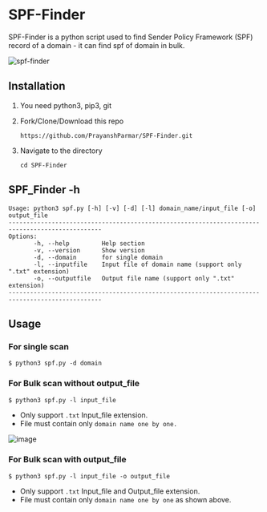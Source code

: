 # SPF-Finder
SPF-Finder is a python script used to find Sender Policy Framework (SPF) record of a domain - it can find spf of domain in bulk.

![spf-finder](https://user-images.githubusercontent.com/103236128/200907370-ff25c116-6ef6-4762-bb43-991eef891684.png)

## Installation

1. You need python3, pip3, git

2. Fork/Clone/Download this repo
   ```
   https://github.com/PrayanshParmar/SPF-Finder.git
   ```
 
3. Navigate to the directory
   ```
   cd SPF-Finder
   ```

## SPF_Finder -h
```
Usage: python3 spf.py [-h] [-v] [-d] [-l] domain_name/input_file [-o] output_file
------------------------------------------------------------------------------------------------
Options:    
       -h, --help         Help section
       -v, --version      Show version
       -d, --domain       for single domain
       -l, --inputfile    Input file of domain name (support only ".txt" extension)
       -o, --outputfile   Output file name (support only ".txt" extension)
------------------------------------------------------------------------------------------------
```

## Usage

### For single scan
`$ python3 spf.py -d domain`

### For Bulk scan without output_file
`$ python3 spf.py -l input_file`
- Only support `.txt` Input_file extension.
- File must contain only `domain name one by one.`

![image](https://user-images.githubusercontent.com/103236128/200896923-48c03dc6-098a-4a8a-af26-0b43aafc3ba1.png)

### For Bulk scan with output_file
`$ python3 spf.py -l input_file -o output_file`
- Only support `.txt` Input_file and Output_file extension.
- File must contain only `domain name one by one` as shown above.

























